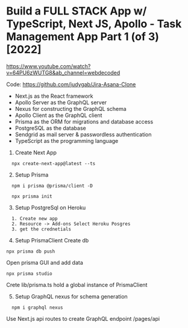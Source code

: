 # Build a FULL STACK App w/ TypeScript, Next JS, Apollo - Task Management App Part 1 (of 3) [2022]
https://www.youtube.com/watch?v=64PU6zWUTG8&ab_channel=webdecoded



Code: https://github.com/judygab/Jira-Asana-Clone


- Next.js as the React framework
- Apollo Server as the GraphQL server
- Nexus for constructing the GraphQL schema
- Apollo Client as the GraphQL client
- Prisma as the ORM for migrations and database access
- PostgreSQL as the database
- Sendgrid as mail server & passwordless authentication
- TypeScript as the programming language


1. Create Next App
```
  npx create-next-app@latest --ts
```

2. Setup Prisma
```
  npm i prisma @prisma/client -D

  npx prisma init
```

3. Setup PostgreSql on Heroku
```
  1. Create new app
  2. Resource -> Add-ons Select Heroku Posgres
  3. get the crednetials
```

4. Setup PrismaClient
Create db    
```
npx prisma db push  
```

Open prisma GUI and add data
```
npx prisma studio
```

Crete lib/prisma.ts hold a global instance of PrismaClient


5. Setup GraphQL
nexus for schema generation
```
  npm i graphql nexus
```
Use Next.js api routes to create GraphQL endpoint
/pages/api


 